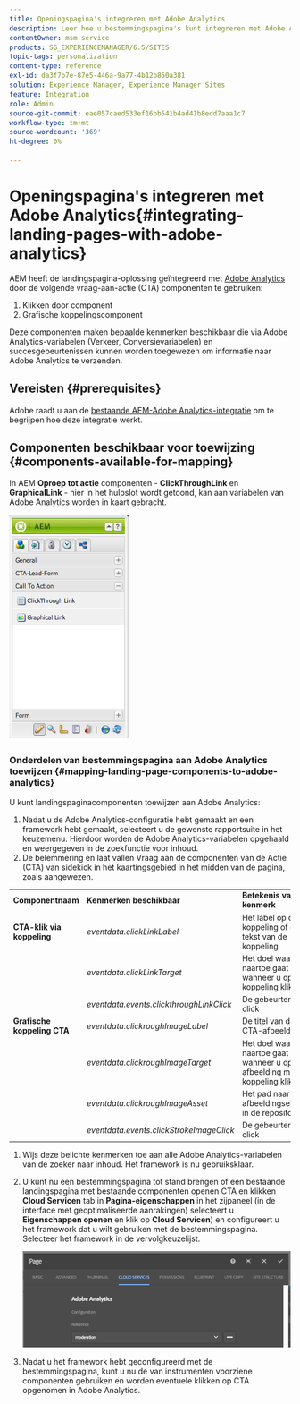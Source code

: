 ```yaml
---
title: Openingspagina's integreren met Adobe Analytics
description: Leer hoe u bestemmingspagina's kunt integreren met Adobe Analytics.
contentOwner: msm-service
products: SG_EXPERIENCEMANAGER/6.5/SITES
topic-tags: personalization
content-type: reference
exl-id: da3f7b7e-87e5-446a-9a77-4b12b850a381
solution: Experience Manager, Experience Manager Sites
feature: Integration
role: Admin
source-git-commit: eae057caed533ef16bb541b4ad41b8edd7aaa1c7
workflow-type: tm+mt
source-wordcount: '369'
ht-degree: 0%

---
```


# Openingspagina&#39;s integreren met Adobe Analytics{#integrating-landing-pages-with-adobe-analytics}

AEM heeft de landingspagina-oplossing geïntegreerd met [Adobe Analytics](https://www.omniture.com/en/products/analytics/sitecatalyst) door de volgende vraag-aan-actie (CTA) componenten te gebruiken:

1. Klikken door component
1. Grafische koppelingscomponent

Deze componenten maken bepaalde kenmerken beschikbaar die via Adobe Analytics-variabelen (Verkeer, Conversievariabelen) en succesgebeurtenissen kunnen worden toegewezen om informatie naar Adobe Analytics te verzenden.

## Vereisten {#prerequisites}

Adobe raadt u aan de [bestaande AEM-Adobe Analytics-integratie](/help/sites-administering/adobeanalytics.md) om te begrijpen hoe deze integratie werkt.

## Componenten beschikbaar voor toewijzing {#components-available-for-mapping}

In AEM **Oproep tot actie** componenten - **ClickThroughLink** en **GraphicalLink** - hier in het hulpslot wordt getoond, kan aan variabelen van Adobe Analytics worden in kaart gebracht.

![chlimage_1-21](assets/chlimage_1-21a.jpeg)

### Onderdelen van bestemmingspagina aan Adobe Analytics toewijzen {#mapping-landing-page-components-to-adobe-analytics}

U kunt landingspaginacomponenten toewijzen aan Adobe Analytics:

1. Nadat u de Adobe Analytics-configuratie hebt gemaakt en een framework hebt gemaakt, selecteert u de gewenste rapportsuite in het keuzemenu. Hierdoor worden de Adobe Analytics-variabelen opgehaald en weergegeven in de zoekfunctie voor inhoud.
1. De belemmering en laat vallen Vraag aan de componenten van de Actie (CTA) van sidekick in het kaartingsgebied in het midden van de pagina, zoals aangewezen.

<table>
 <tbody>
  <tr>
   <td><strong>Componentnaam</strong></td>
   <td><strong>Kenmerken beschikbaar</strong></td>
   <td><strong>Betekenis van kenmerk</strong></td>
  </tr>
  <tr>
   <td><strong>CTA-klik via koppeling</strong></td>
   <td><i>eventdata.clickLinkLabel</i> <br /> </td>
   <td>Het label op de koppeling of de tekst van de koppeling </td>
  </tr>
  <tr>
   <td><br type="_moz" /> </td>
   <td><i>eventdata.clickLinkTarget</i> <br /> </td>
   <td>Het doel waar u naartoe gaat wanneer u op de koppeling klikt </td>
  </tr>
  <tr>
   <td><br type="_moz" /> </td>
   <td><i>eventdata.events.clickthroughLinkClick</i> <br /> </td>
   <td>De gebeurtenis click </td>
  </tr>
  <tr>
   <td><strong>Grafische koppeling CTA</strong></td>
   <td><i>eventdata.clickroughImageLabel</i> <br /> </td>
   <td>De titel van de CTA-afbeelding </td>
  </tr>
  <tr>
   <td><br type="_moz" /> </td>
   <td><i>eventdata.clickroughImageTarget</i> <br /> </td>
   <td>Het doel waar u naartoe gaat wanneer u op de afbeelding met een koppeling klikt</td>
  </tr>
  <tr>
   <td><br type="_moz" /> </td>
   <td><i>eventdata.clickroughImageAsset</i> <br /> </td>
   <td>Het pad naar het afbeeldingselement in de repository </td>
  </tr>
  <tr>
   <td><br type="_moz" /> </td>
   <td><i>eventdata.events.clickStrokeImageClick</i> <br /> </td>
   <td>De gebeurtenis click</td>
  </tr>
 </tbody>
</table>

1. Wijs deze belichte kenmerken toe aan alle Adobe Analytics-variabelen van de zoeker naar inhoud. Het framework is nu gebruiksklaar.
1. U kunt nu een bestemmingspagina tot stand brengen of een bestaande landingspagina met bestaande componenten openen CTA en klikken **Cloud Servicen** tab in **Pagina-eigenschappen** in het zijpaneel (in de interface met geoptimaliseerde aanrakingen) selecteert u **Eigenschappen openen** en klik op **Cloud Servicen**) en configureert u het framework dat u wilt gebruiken met de bestemmingspagina. Selecteer het framework in de vervolgkeuzelijst.

   ![chlimage_1-25](assets/chlimage_1-25a.png)

1. Nadat u het framework hebt geconfigureerd met de bestemmingspagina, kunt u nu de van instrumenten voorziene componenten gebruiken en worden eventuele klikken op CTA opgenomen in Adobe Analytics.
